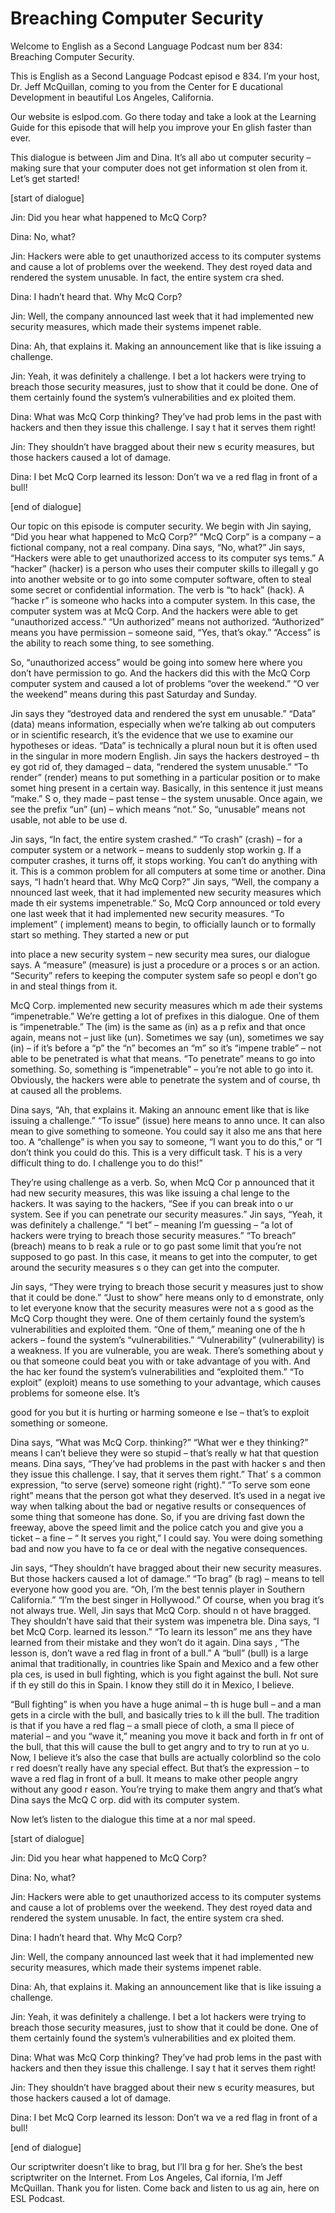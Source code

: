# Breaching Computer Security

Welcome to English as a Second Language Podcast num ber 834: Breaching Computer Security.

This is English as a Second Language Podcast episod e 834. I’m your host, Dr. Jeff McQuillan, coming to you from the Center for E ducational Development in beautiful Los Angeles, California.

Our website is eslpod.com. Go there today and take a look at the Learning Guide for this episode that will help you improve your En glish faster than ever.

This dialogue is between Jim and Dina. It’s all abo ut computer security – making sure that your computer does not get information st olen from it. Let’s get started!

[start of dialogue]

Jin:  Did you hear what happened to McQ Corp?

Dina:  No, what?

Jin:  Hackers were able to get unauthorized access to its computer systems and cause a lot of problems over the weekend. They dest royed data and rendered the system unusable. In fact, the entire system cra shed.

Dina:  I hadn’t heard that. Why McQ Corp?

Jin:  Well, the company announced last week that it  had implemented new security measures, which made their systems impenet rable.

Dina:  Ah, that explains it. Making an announcement  like that is like issuing a challenge.

Jin:  Yeah, it was definitely a challenge. I bet a lot hackers were trying to breach those security measures, just to show that it could  be done. One of them certainly found the system’s vulnerabilities and ex ploited them.

Dina:  What was McQ Corp thinking? They’ve had prob lems in the past with hackers and then they issue this challenge. I say t hat it serves them right!

Jin:  They shouldn’t have bragged about their new s ecurity measures, but those hackers caused a lot of damage.

 Dina:  I bet McQ Corp learned its lesson:  Don’t wa ve a red flag in front of a bull!

[end of dialogue]

Our topic on this episode is computer security. We begin with Jin saying, “Did you hear what happened to McQ Corp?” “McQ Corp” is a company – a fictional company, not a real company. Dina says, “No, what?”  Jin says, “Hackers were able to get unauthorized access to its computer sys tems.” A “hacker” (hacker) is a person who uses their computer skills to illegall y go into another website or to go into some computer software, often to steal some  secret or confidential information. The verb is “to hack” (hack). A “hacke r” is someone who hacks into a computer system. In this case, the computer system was at McQ Corp. And the hackers were able to get “unauthorized access.” “Un authorized” means not authorized. “Authorized” means you have permission – someone said, “Yes, that’s okay.” “Access” is the ability to reach some thing, to see something.

So, “unauthorized access” would be going into somew here where you don’t have permission to go. And the hackers did this with the  McQ Corp computer system and caused a lot of problems “over the weekend.” “O ver the weekend” means during this past Saturday and Sunday.

Jin says they “destroyed data and rendered the syst em unusable.” “Data” (data) means information, especially when we’re talking ab out computers or in scientific research, it’s the evidence that we use to examine our hypotheses or ideas. “Data” is technically a plural noun but it is often  used in the singular in more modern English. Jin says the hackers destroyed – th ey got rid of, they damaged – data, “rendered the system unusable.” “To render”  (render) means to put something in a particular position or to make somet hing present in a certain way. Basically, in this sentence it just means “make.” S o, they made – past tense – the system unusable. Once again, we see the prefix “un”  (un) – which means “not.” So, “unusable” means not usable, not able to be use d.

Jin says, “In fact, the entire system crashed.” “To  crash” (crash) – for a computer system or a network – means to suddenly stop workin g. If a computer crashes, it turns off, it stops working. You can’t do anything with it. This is a common problem for all computers at some time or another. Dina says, “I hadn’t heard that. Why McQ Corp?” Jin says, “Well, the company a nnounced last week, that it had implemented new security measures which made th eir systems impenetrable.” So, McQ Corp announced or told every one last week that it had implemented new security measures. “To implement” ( implement) means to begin, to officially launch or to formally start so mething. They started a new or put

into place a new security system – new security mea sures, our dialogue says. A “measure” (measure) is just a procedure or a proces s or an action. “Security” refers to keeping the computer system safe so peopl e don’t go in and steal things from it.

McQ Corp. implemented new security measures which m ade their systems “impenetrable.” We’re getting a lot of prefixes in this dialogue. One of them is “impenetrable.” The (im) is the same as (in) as a p refix and that once again, means not – just like (un). Sometimes we say (un), sometimes we say (in) – if it’s before a “p” the “n” becomes an “m” so it’s “impene trable” – not able to be penetrated is what that means. “To penetrate” means  to go into something. So, something is “impenetrable” – you’re not able to go  into it. Obviously, the hackers were able to penetrate the system and of course, th at caused all the problems.

Dina says, “Ah, that explains it. Making an announc ement like that is like issuing a challenge.” “To issue” (issue) here means to anno unce. It can also mean to give something to someone. You could say it also me ans that here too. A “challenge” is when you say to someone, “I want you  to do this,” or “I don’t think you could do this. This is a very difficult task. T his is a very difficult thing to do. I challenge you to do this!”

They’re using challenge as a verb. So, when McQ Cor p announced that it had new security measures, this was like issuing a chal lenge to the hackers. It was saying to the hackers, “See if you can break into o ur system. See if you can penetrate our security measures.” Jin says, “Yeah, it was definitely a challenge.” “I bet” – meaning I’m guessing – “a lot of hackers were trying to breach those security measures.” “To breach” (breach) means to b reak a rule or to go past some limit that you’re not supposed to go past. In this case, it means to get into the computer, to get around the security measures s o they can get into the computer.

Jin says, “They were trying to breach those securit y measures just to show that it could be done.” “Just to show” here means only to d emonstrate, only to let everyone know that the security measures were not a s good as the McQ Corp thought they were. One of them certainly found the system’s vulnerabilities and exploited them. “One of them,” meaning one of the h ackers – found the system’s “vulnerabilities.” “Vulnerability” (vulnerability) is a weakness. If you are vulnerable, you are weak. There’s something about y ou that someone could beat you with or take advantage of you with. And the hac ker found the system’s vulnerabilities and “exploited them.” “To exploit” (exploit) means to use something to your advantage, which causes problems for someone else. It’s

good for you but it is hurting or harming someone e lse – that’s to exploit something or someone.

Dina says, “What was McQ Corp. thinking?” “What wer e they thinking?” means I can’t believe they were so stupid – that’s really w hat that question means. Dina says, “They’ve had problems in the past with hacker s and then they issue this challenge. I say, that it serves them right.” That’ s a common expression, “to serve (serve) someone right (right).” “To serve som eone right” means that the person got what they deserved. It’s used in a negat ive way when talking about the bad or negative results or consequences of some thing that someone has done. So, if you are driving fast down the freeway,  above the speed limit and the police catch you and give you a ticket – a fine – “ It serves you right,” I could say. You were doing something bad and now you have to fa ce or deal with the negative consequences.

Jin says, “They shouldn’t have bragged about their new security measures. But those hackers caused a lot of damage.” “To brag” (b rag) – means to tell everyone how good you are. “Oh, I’m the best tennis  player in Southern California.” “I’m the best singer in Hollywood.” Of  course, when you brag it’s not always true. Well, Jin says that McQ Corp. should n ot have bragged. They shouldn’t have said that their system was impenetra ble. Dina says, “I bet McQ Corp. learned its lesson.” “To learn its lesson” me ans they have learned from their mistake and they won’t do it again. Dina says , “The lesson is, don’t wave a red flag in front of a bull.” A “bull” (bull) is a large animal that traditionally, in countries like Spain and Mexico and a few other pla ces, is used in bull fighting, which is you fight against the bull. Not sure if th ey still do this in Spain. I know they still do it in Mexico, I believe.

“Bull fighting” is when you have a huge animal – th is huge bull – and a man gets in a circle with the bull, and basically tries to k ill the bull. The tradition is that if you have a red flag – a small piece of cloth, a sma ll piece of material – and you “wave it,” meaning you move it back and forth in fr ont of the bull, that this will cause the bull to get angry and to try to run at yo u. Now, I believe it’s also the case that bulls are actually colorblind so the colo r red doesn’t really have any special effect. But that’s the expression – to wave  a red flag in front of a bull. It means to make other people angry without any good r eason. You’re trying to make them angry and that’s what Dina says the McQ C orp. did with its computer system.

Now let’s listen to the dialogue this time at a nor mal speed.

[start of dialogue]

 Jin:  Did you hear what happened to McQ Corp?

Dina:  No, what?

Jin:  Hackers were able to get unauthorized access to its computer systems and cause a lot of problems over the weekend. They dest royed data and rendered the system unusable. In fact, the entire system cra shed.

Dina:  I hadn’t heard that. Why McQ Corp?

Jin:  Well, the company announced last week that it  had implemented new security measures, which made their systems impenet rable.

Dina:  Ah, that explains it. Making an announcement  like that is like issuing a challenge.

Jin:  Yeah, it was definitely a challenge. I bet a lot hackers were trying to breach those security measures, just to show that it could  be done. One of them certainly found the system’s vulnerabilities and ex ploited them.

Dina:  What was McQ Corp thinking? They’ve had prob lems in the past with hackers and then they issue this challenge. I say t hat it serves them right!

Jin:  They shouldn’t have bragged about their new s ecurity measures, but those hackers caused a lot of damage.

Dina:  I bet McQ Corp learned its lesson:  Don’t wa ve a red flag in front of a bull!

[end of dialogue]

Our scriptwriter doesn’t like to brag, but I’ll bra g for her. She’s the best scriptwriter on the Internet. From Los Angeles, Cal ifornia, I’m Jeff McQuillan. Thank you for listen. Come back and listen to us ag ain, here on ESL Podcast.



